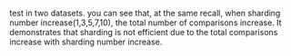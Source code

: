 test in two datasets. you can see that, at the same recall,
when sharding number increase(1,3,5,7,10), the total number of comparisons increase. It demonstrates that sharding is not efficient due to the total comparisons increase with sharding number increase.